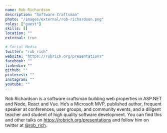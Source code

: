 ```yaml
---
name: Rob Richardson
description: "Software Craftsman"
photo: "/images/external/rob-richardson.png"
roles: ["guest"]
skills: []
location: ""
external: true

# Social Media
twitter: "rob_rich"
website: "https://robrich.org/presentations"
facebook: ""
linkedin: ""
github: ""
pinterest: ""
instagram: ""
youtube: ""
---
```


Rob Richardson is a software craftsman building web properties in ASP.NET and Node, React and Vue. He’s a Microsoft MVP, published author, frequent speaker at conferences, user groups, and community events, and a diligent teacher and student of high quality software development. You can find this and other talks on https://robrich.org/presentations and follow him on twitter at [@rob_rich](https://twitter.com/rob_rich).
